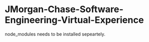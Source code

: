 # JMorgan-Chase-Software-Engineering-Virtual-Experience

node_modules needs to be installed sepeartely. 

